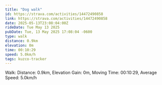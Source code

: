```yaml
---
title: "Dog walk"
id: https://strava.com/activities/14472490858
link: https://strava.com/activities/14472490858
date: 2025-05-13T23:08:04:00Z
rideDate: Tue May 13 2025
pubDate: Tue, 13 May 2025 17:08:04 -0600
type: walk
distance: 0.9km
elevation: 0m
time: 00:10:29
speed: 5.0km/h
tags: kuzco-tracker
---
```

Walk: Distance: 0.9km, Elevation Gain: 0m, Moving Time: 00:10:29, Average Speed: 5.0km/h